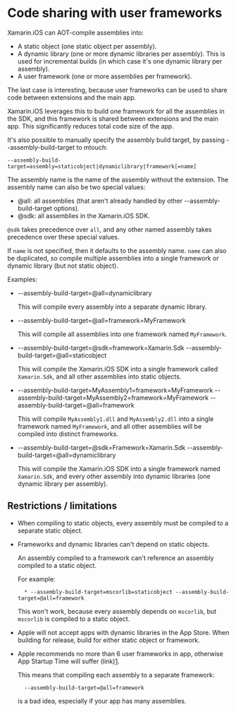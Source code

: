 Code sharing with user frameworks
=================================

Xamarin.iOS can AOT-compile assemblies into:

* A static object (one static object per assembly).
* A dynamic library (one or more dynamic libraries per assembly).
  This is used for incremental builds (in which case it's one dynamic library per assembly).
* A user framework (one or more assemblies per framework).

The last case is interesting, because user frameworks can be used to share
code between extensions and the main app.

Xamarin.iOS leverages this to build one framework for all the assemblies in
the SDK, and this framework is shared between extensions and the main app.
This significantly reduces total code size of the app.

It's also possible to manually specify the assembly build target, by passing
--assembly-build-target to mtouch:

    --assembly-build-target=assembly=staticobject|dynamiclibrary|framework[=name]

The assembly name is the name of the assembly without the extension. The
assembly name can also be two special values:

* @all: all assemblies (that aren't already handled by other --assembly-build-target options).
* @sdk: all assemblies in the Xamarin.iOS SDK.

`@sdk` takes precedence over `all`, and any other named assembly takes
precedence over these special values.

If `name` is not specified, then it defaults to the assembly name. `name` can
also be duplicated, so compile multiple assemblies into a single framework or
dynamic library (but not static object).

Examples:

* --assembly-build-target=@all=dynamiclibrary

    This will compile every assembly into a separate dynamic library.

* --assembly-build-target=@all=framework=MyFramework

    This will compile all assemblies into one framework named `MyFramework`.

* --assembly-build-target=@sdk=framework=Xamarin.Sdk --assembly-build-target=@all=staticobject

    This will compile the Xamarin.iOS SDK into a single framework called
    `Xamarin.Sdk`, and all other assemblies into static objects.

* --assembly-build-target=MyAssembly1=framework=MyFramework --assembly-build-target=MyAssembly2=framework=MyFramework --assembly-build-target=@all=framework

    This will compile `MyAssembly1.dll` and `MyAssembly2.dll` into a single
    framework named `MyFramework`, and all other assemblies will be compiled
    into distinct frameworks.

* --assembly-build-target=@sdk=Framework=Xamarin.Sdk --assembly-build-target=@all=dynamiclibrary

   This will compile the Xamarin.iOS SDK into a single framework named
   `Xamarin.Sdk`, and every other assembly into dynamic libraries (one dynamic
   library per assembly).

Restrictions / limitations
--------------------------

* When compiling to static objects, every assembly must be compiled to a separate static object.

* Frameworks and dynamic libraries can't depend on static objects.

    An assembly compiled to a framework can't reference an assembly compiled to a static object.

    For example:

        * --assembly-build-target=mscorlib=staticobject --assembly-build-target=@all=framework

   This won't work, because every assembly depends on `mscorlib`, but
   `mscorlib` is compiled to a static object.

* Apple will not accept apps with dynamic libraries in the App Store. When building for release, build for either static object or framework.

* Apple recommends no more than 6 user frameworks in app, otherwise App Startup Time will suffer (link)[1].

    This means that compiling each assembly to a separate framework:

        --assembly-build-target=@all=framework

    is a bad idea, especially if your app has many assemblies.

[1]: https://developer.apple.com/videos/play/wwdc2016/406/


